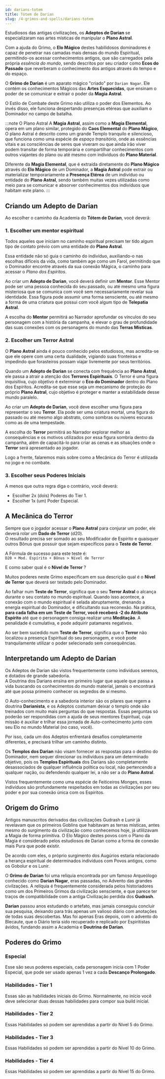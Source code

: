 ```yaml
---
id: darians-totem
title: Tótem de Darian
slug: /4-grimos-and-spells/darians-totem
---
```


Estudiosos das antigas civilizações, os **Adeptos de Darian** se especializaram nas artes místicas de manipular o **Plano Astral**.

Com a ajuda do Grimo, o **Elo Mágico** destes habilidosos dominadores é capaz de penetrar nas camadas mais densas do mundo Espiritual, permitindo-os acessar conhecimentos antigos, que são carregados pela própria *essência do mundo*, sendo descritos por seu criador como **Ecos do Passado** que reverberam o conhecimento dos antigos através do tempo e do espaço.

O **Grimo de Darian** é um aparato mágico "criado" por `Darian Nagar`. Ele contém os conhecimentos Mágicos das **Artes Esquecidas**, que ensinam o poder de se comunicar e extrair o poder da **Magia Astral**.

O Estilo de Combate deste Grimo não utiliza o poder dos Elementos. Ao invés disso, ele funciona despertando presenças etéreas que auxiliam o Dominador no campo de batalha.

:::note O Plano Astral
A **Magia Astral**, assim como a **Magia Elemental**, opera em um plano similar, protegido do **Caos Elemental** do **Plano Mágico**, O plano Astral é descrito como um grande Templo tranquilo e silencioso, que funciona como uma espécie de *espaço transitório*, onde as essências vitais e as consciências de seres que viveram ou que ainda irão viver podem transitar de forma temporária e compartilhar conhecimentos com outros viajantes do plano ou até mesmo com indivíduos do **Plano Material**.

Diferente da **Magia Elemental**, que é extraída diretamente do **Plano Mágico** através do **Elo Mágico** de um Dominador, a **Magia Astral** pode extrair ou materializar temporariamente a **Presença Etérea** de um indivíduo ou entidade do **Plano Astral**, sendo também muitas vezes utilizadas como meio para se comunicar e absorver conhecimentos dos indivíduos que habitam este plano.
:::

## Criando um Adepto de Darian

Ao escolher o caminho da Academia do **Tótem de Darian**, você deverá:

### 1. Escolher um mentor espiritual

Todos aqueles que iniciam no caminho espiritual precisam ter tido algum tipo de contato prévio com uma entidade do **Plano Astral**.

Essa entidade não só guia o caminho do indivíduo, auxiliando-o nas escolhas difíceis da vida, como também age como um Farol, permitindo que o Dominador encontre através da sua conexão Mágica, o caminho para acessar o *Plano dos Espíritos*.

Ao criar um **Adepto de Darian**, você deverá definir um **Mentor**. Esse Mentor pode ser uma pessoa conhecida do seu passado, ou até mesmo uma figura misteriosa que se comunica com você sem necessariamente revelar sua identidade. Essa figura pode assumir uma forma sensciente, ou até mesmo a forma de uma criatura que possui com você algum tipo de **Telepatia Astral**.

A escolha do **Mentor** permitirá ao Narrador aprofundar os vínculos do seu personagem com a história da campanha, e elevar o grau de profundidade das suas conexões com os personagens do mundo das **Terras Místicas**.

### 2. Escolher um Terror Astral

O **Plano Astral** ainda é pouco conhecido pelos estudiosos, mas acredita-se que ele opere com uma certa dualidade, vigiando suas fronteiras e impedindo que forasteiros possam viajar livremente por seus territórios.

Quando um **Adepto de Darian** se conecta com frequência ao **Plano Astral**, ele passa a atrair a atenção dos **Terrores Espirituais**. O Terror é uma figura inquisitiva, cujo objetivo é exterminar o **Eco do Dominador** dentro do Plano dos Espíritos. Acredita-se que esse seja um mecanismo de proteção do próprio **Plano Astral**, cujo objetivo é proteger e manter a estabilidade desse mundo paralelo.

Ao criar um **Adepto de Darian**, você deve escolher uma figura para representar o seu **Terror**. Ela pode ser uma criatura mortal, uma figura do passado ou até mesmo algo abstrato, como sombras ou núvens escuras como as de uma tempestade.

A escolha do **Terror** permitirá ao Narrador explorar melhor as consequências e os motivos utilizados por essa figura sombria dentro da campanha, além de capacitá-lo para criar as cenas e as situações onde o **Terror** será apresentado ao jogador.

Logo a frente, falaremos mais sobre como a Mecânica do Terror é utilizada no jogo e no combate.

### 3. Escolher seus Poderes Iniciais

A menos que outra regra diga o contrário, você deverá:

- Escolher 2x (dois) Poderes do Tier 1.
- Escolher 1x (um) Poder Especial.

## A Mecânica do Terror

Sempre que o jogador acessar o **Plano Astral** para conjurar um poder, ele deverá rolar um **Dado de Terror** (d20).<br/>
O resultado precisa ser somado ao seu Modificador de Espírito e quaisquer outros Bônus que possuir que sejam específicos para o **Teste de Terror**.

A Fórmula de sucesso para este teste é:<br/>
```D20 + Mod. Espírito + Bônus > Nível de Terror```

E como saber qual é o **Nível de Terror** ?

Muitos poderes neste Grimo especificam em sua descrição qual é o **Nível de Terror** que deverá ser testado pelo Dominador.

Ao falhar num **Teste de Terror**, significa que o seu **Terror Astral** o alcança durante o seu contato no mundo espiritual. Quando isso acontece, a conexão com o mundo espiritual é selada abruptamente, drenando a energia espiritual do Dominador, e dificultando sua reconexão. Na prática, **para cada falha em um Teste de Terror, você receberá -2 do Atributo Espírito** até que o personagem consiga realizar uma **Meditação**. A penalidade é cumulativa, e pode adquirir patamares negativos.

Ao ser bem sucedido num **Teste de Terror**, significa que o **Terror** não localizou a presença Espiritual do seu personagem, e você pode tranquilamente utilizar o poder selecionado sem consequências.

## Interpretando um Adepto de Darian

Os Adeptos de Darian são vistos frequentemente como indivíduos serenos, e dotados de grande sabedoria.<br/>
A Doutrina dos Darians ensina em primeiro lugar que aquele que passa a vida buscando os conhecimentos do mundo material, jamais o encontrará até que possa primeiro conhecer os segredos de sí mesmo.

O Auto-conhecimento e a sabedoria interior são os pilares que regem a doutrina **Darianista**, e os Adeptos costumam deixar o templo onde são treinados com muito mais perguntas do que respostas. Essas perguntas só poderão ser respondidas com a ajuda de seus mentores Espiritual, cuja missão é auxiliar e trilhar essa jornada de Auto-conhecimento junto com seu Elo no mundo Material (no caso, você).

Por isso, cada um dos Adeptos enfrentará desafios completamente diferentes, e precisará trilhar um caminho distinto.

Os **Templos dos Darian** não visam fornecer as respostas para o destino do Dominador, nem sequer direcionar os indivíduos para um determinado objetivo, pois os **Templos Espirituais** dos Darians são completamente desassociados de qualquer influência política ou local, não pertencendo a qualquer nação, ou defendendo qualquer lei, a não ser a do **Plano Astral**.

Vistos frequentemente como uma espécie de Feiticeiros Monges, esses indivíduos são profundamente respeitados em todas as civilizações por seu poder e por sua conexão única com os Espíritos.

## Origem do Grimo

Antigos manuscritos derivados das civilizações Gudrash e Lunir já revelavam que os primeiros Goblins que habitavam as terras místicas, antes mesmo do surgimento da civilização como conhecemos hoje, já utlilizavam a Magia de forma primitiva. O Elo Mágico destes povos com o Plano da Magia é considerado pelos estudiosos de Darian como a forma de conexão mais Pura que pode existir.

De acordo com eles, o próprio surgimento dos Augúrios estaria relacionado a herança espiritual de determinados indivíduos com Povos antigos, como os Gobolur e os Lunir.

O **Grimo de Darian** foi uma relíquia encontrada por um famoso Arqueólogo conhecido como **Darian Nagar**, eras passadas, no Advento das grandes civilzações. A relíquia é frequentemente considerada pelos historiadores como um dos Primeiros Grimos da civilização sensciente, e que parece ter traços de compatibilidade com a antiga Civilização perdida dos **Gudrash**.

**Darian** passou anos estudando o artefato, mas jamais conseguiu concluir sua pesquisa, deixando para trás apenas um valioso diário com anotações de todas suas descobertas. Mas foi apenas Eras depois, com o advento do Blecaute, que o Diário teria sido recuperado e replicado por Espiritistas ávidos, fundando assim a Academia e **Doutrina de Darian**.

## Poderes do Grimo

### Especial

Esse são seus poderes especiais, cada personagem inicia com 1 Poder Especial, que pode ser usado apenas 1 vez a cada **Descanço Prolongado**.

### Habilidades - Tier 1

Essas são as habilidades iniciais do Grimo. Normalmente, no início você deve selecionar duas dessas habilidades para compor sua build inicial.

### Habilidades - Tier 2

Essas Habilidades só podem ser aprendidas a partir do Nível 5 do Grimo.

### Habilidades - Tier 3

Essas Habilidades só podem ser aprendidas a partir do Nível 10 do Grimo.

### Habilidades - Tier 4

Essas Habilidades só podem ser aprendidas a partir do Nível 15 do Grimo.
